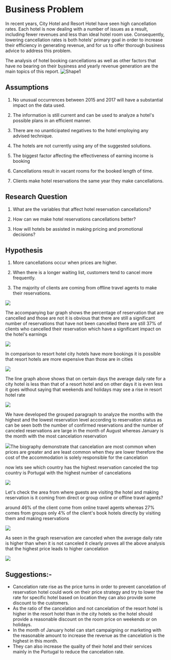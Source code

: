 # **Business Problem**

In recent years, City Hotel and Resort Hotel have seen high cancellation rates. Each hotel is now dealing with a number of issues as a result, including fewer revenues and less than ideal hotel room use. Consequently, lowering cancellation rates is both hotels' primary goal in order to increase their efficiency in generating revenue, and for us to offer thorough business advice to address this problem.

The analysis of hotel booking cancellations as well as other factors that have no bearing on their business and yearly revenue generation are the main topics of this report. ![Shape1](RackMultipart20231231-1-7h9bdq_html_7137ea6c844d441b.gif)

## **Assumptions**

1. No unusual occurrences between 2015 and 2017 will have a substantial impact on the data used.

2. The information is still current and can be used to analyze a hotel's possible plans in an efficient manner.

3. There are no unanticipated negatives to the hotel employing any advised technique.

4. The hotels are not currently using any of the suggested solutions.

5. The biggest factor affecting the effectiveness of earning income is booking

6. Cancellations result in vacant rooms for the booked length of time.

7. Clients make hotel reservations the same year they make cancellations.

## **Research Question**

1. What are the variables that affect hotel reservation cancellations?

2. How can we make hotel reservations cancellations better?

3. How will hotels be assisted in making pricing and promotional decisions?

## **Hypothesis**

1. More cancellations occur when prices are higher.

2. When there is a longer waiting list, customers tend to cancel more frequently.

3. The majority of clients are coming from offline travel agents to make their reservations.

![](RackMultipart20231231-1-7h9bdq_html_d9efe5de9d49d23d.png)

The accompanying bar graph shows the percentage of reservation that are cancelled and those are not it is obvious that there are still a significant number of reservations that have not been cancelled there are still 37% of clients who cancelled their reservation which have a significant impact on the hotel's earnings

![](RackMultipart20231231-1-7h9bdq_html_c44e78b1b4dfa47a.png)

In comparison to resort hotel city hotels have more bookings it is possible that resort hotels are more expensive than those are in cities

![](RackMultipart20231231-1-7h9bdq_html_5261c3b74a947d76.png)

The line graph above shows that on certain days the average daily rate for a city hotel is less than that of a resort hotel and on other days it is even less it goes without saying that weekends and holidays may see a rise in resort hotel rate

![](RackMultipart20231231-1-7h9bdq_html_ee5f1c712b642967.png)

We have developed the grouped paragraph to analyze the months with the highest and the lowest reservation level according to reservation status as can be seen both the number of confirmed reservations and the number of canceled reservations are large in the month of August whereas January is the month with the most cancelation reservation

![](RackMultipart20231231-1-7h9bdq_html_819834f91bdb340e.png)The biography demonstrate that cancelation are most common when prices are greater and are least common when they are lower therefore the cost of the accommodation is solely responsible for the cancelation

now lets see which country has the highest reservation canceled the top country is Portugal with the highest number of cancelations

![](RackMultipart20231231-1-7h9bdq_html_4674945cfcf9d4c0.png)

Let's check the area from where guests are visiting the hotel and making reservation is it coming from direct or group online or offline travel agents?

around 46% of the client come from online travel agents whereas 27% comes from groups only 4% of the client's book hotels directly by visiting them and making reservations

![](RackMultipart20231231-1-7h9bdq_html_6c4828c21b06d55c.png)

As seen in the graph reservation are canceled when the average daily rate is higher than when it is not canceled it clearly proves all the above analysis that the highest price leads to higher cancelation

![](RackMultipart20231231-1-7h9bdq_html_f21ed591a0649394.png)

## **Suggestions:-**

- Cancelation rate rise as the price turns in order to prevent cancelation of reservation hotel could work on their price strategy and try to lower the rate for specific hotel based on location they can also provide some discount to the customers.
- As the ratio of the cancelation and not cancelation of the resort hotel is higher in the resort hotel than in the city hotels so the hotel should provide a reasonable discount on the room price on weekends or on holidays.
- In the month of January hotel can start campaigning or marketing with the reasonable amount to increase the revenue as the cancelation is the highest in this month.
- They can also increase the quality of their hotel and their services mainly in the Portugal to reduce the cancelation rate.
